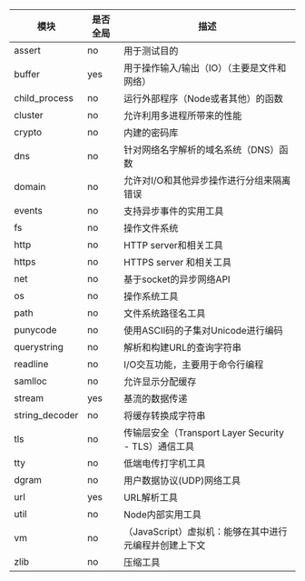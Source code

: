 
模块 | 是否全局 | 描述  
---|--- | ---
assert | no | 用于测试目的
buffer | yes | 用于操作输入/输出（IO）（主要是文件和网络）
child_process | no | 运行外部程序（Node或者其他）的函数
cluster | no | 允许利用多进程所带来的性能
crypto | no | 内建的密码库
dns | no | 针对网络名字解析的域名系统（DNS）函数
domain | no | 允许对I/O和其他异步操作进行分组来隔离错误
events | no | 支持异步事件的实用工具
fs | no | 操作文件系统
http | no | HTTP server和相关工具
https | no | HTTPS server 和相关工具
net | no | 基于socket的异步网络API
os | no | 操作系统工具
path | no | 文件系统路径名工具
punycode | no | 使用ASCII码的子集对Unicode进行编码
querystring | no | 解析和构建URL的查询字符串
readline | no | I/O交互功能，主要用于命令行编程
samlloc | no | 允许显示分配缓存
stream | yes | 基流的数据传递
string_decoder | no | 将缓存转换成字符串
tls | no | 传输层安全（Transport Layer Security - TLS）通信工具
tty | no | 低端电传打字机工具
dgram | no | 用户数据协议(UDP)网络工具
url | yes | URL解析工具
util | no | Node内部实用工具
vm | no | （JavaScript）虚拟机：能够在其中进行元编程并创建上下文
zlib | no | 压缩工具